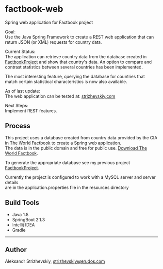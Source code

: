# factbook-web
Spring web application for Factbook project

Goal:  
Use the Java Spring Framework to create a REST web application that can return JSON (or XML) requests for country data.
 
Current Status:  
The application can retrieve country data from the database created in [FactbookProject](https://github.com/AStrizh/FactbookProject) 
and show that country's data. An option to compare and contrast statistics between several countries has been implemented. 

The most interesting feature, querying the database for countries that match certain statistical characteristics is now also available.

As of last update:  
The web application can be tested at: [strizhevskiy.com](http://www.strizhevskiy.com) 

Next Steps:  
Implement REST features.

## Process

This project uses a database created from country data provided by the CIA in
[The World Factbook](https://www.cia.gov/library/publications/the-world-factbook/) 
to create a Spring web application.  
The data is in the public domain and free for public use.
[Download The World Factbook](https://www.cia.gov/library/publications/download/).  
  
To generate the appropriate database see my previous project 
[FactbookProject](https://github.com/AStrizh/FactbookProject). 

Currently the project is configured to work with a MySQL server and server details  
are in the application.properties file in the resources directory


## Build Tools

- Java 1.8
- SpringBoot 2.1.3 
- Intellij IDEA
- Gradle

---
## Author

Aleksandr Strizhevskiy, strizhevskiy@erudos.com
